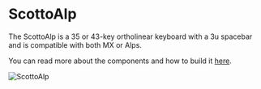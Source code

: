 # ScottoAlp

The ScottoAlp is a 35 or 43-key ortholinear keyboard with a 3u spacebar and is compatible with both MX or Alps.

You can read more about the components and how to build it [here](https://scottokeebs.com/blogs/keyboards/scottoalp-handwired-keyboard).

![ScottoAlp](https://user-images.githubusercontent.com/8194147/193963094-ce0f174d-f67c-4a15-81d4-05b264ef2b11.jpg)
